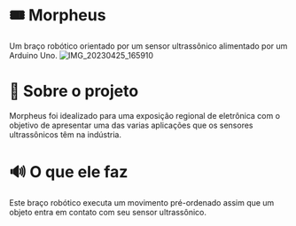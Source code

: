 # 🎟️ Morpheus
Um braço robótico orientado por um sensor ultrassônico alimentado por um Arduino Uno.
![IMG_20230425_165910](https://github.com/user-attachments/assets/65c11ac4-ba49-45d1-8f2b-3f8ed325f571)

# 📕 Sobre o projeto
Morpheus foi idealizado para uma exposição regional de eletrônica com o objetivo de apresentar uma das varias aplicações que os sensores ultrassônicos têm na indústria.

# 🔊 O que ele faz
Este braço robótico executa um movimento pré-ordenado assim que um objeto entra em contato com seu sensor ultrassônico.
